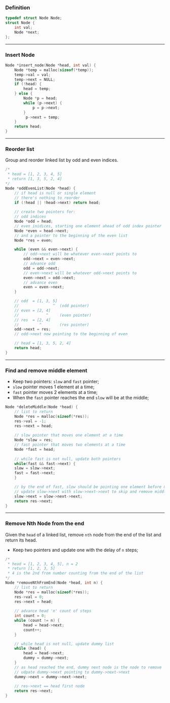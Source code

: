 ### Definition
```c
typedef struct Node Node;
struct Node {
    int val;
    Node *next;
};
```

---
### Insert Node
```c
Node *insert_node(Node *head, int val) {
	Node *temp = malloc(sizeof(*temp));
	temp->val = val;
	temp->next = NULL;
	if (!head) {
		head = temp;
	} else {
		Node *p = head;
		while (p->next) {
			p = p->next;
		}
		 p->next = temp;
	}
	return head;
}
```

---
### Reorder list
Group and reorder linked list by odd and even indices. 
```c
/*
 * head = [1, 2, 3, 4, 5]
 * return [1, 3, 5, 2, 4]
*/
Node *oddEvenList(Node *head) {
    // if head is null or single element
    // there's nothing to reorder
	if (!head || !head->next) return head;
    
    // create two pointers for:
    // odd indices
	Node *odd = head;
    // even inidices, starting one element ahead of odd index pointer
	Node *even = head->next;
    // and a pointer to the beginning of the even list
	Node *res = even;

	while (even && even->next) {
        // odd->next will be whatever even->next points to
		odd->next = even->next;
        // advance odd
		odd = odd->next;
        // even->next will be whatever odd->next points to
		even->next = odd->next;
        // advance even
		even = even->next;
	}

    // odd  = [1, 3, 5]
    //               ^  (odd pointer)
    // even = [2, 4]
    //            ^     (even pointer)
    // res  = [2, 4]
    //         ^        (res pointer)
	odd->next = res;
    // odd->next now pointing to the beginning of even

    // head = [1, 3, 5, 2, 4]
	return head;
}
```

---
### Find and remove middle element
- Keep two pointers: `slow` and `fast` pointer;
- `slow` pointer moves 1 element at a time;
- `fast` pointer moves 2 elements at a time;
- When the `fast` pointer reaches the end `slow` will be at the middle;
```c
Node *deleteMiddle(Node *head) {
    // list to return 
    Node *res = malloc(sizeof(*res));
    res->val = -1;
    res->next = head;
    
    // slow pointer that moves one element at a time
    Node *slow = res;
    // fast pointer that moves two elements at a time
    Node *fast = head;
    
    // while fast is not null, update both pointers
    while(fast && fast->next) {
    slow = slow->next;
    fast = fast->next;
    }

    // by the end of fast, slow should be pointing one element before middle
    // update slow->next with slow->next->next to skip and remove middle
    slow->next = slow->next->next;
    return res->next;
}
```

---
### Remove Nth Node from the end
Given the `head` of a linked list, remove `nth` node from the end of the list and return its head.

- Keep two pointers and update one with the delay of `n` steps;
```c
/*
 * head = [1, 2, 3, 4, 5], n = 2
 * return [1, 2, 3, 5]
 * 4 is the 2nd from number counting from the end of the list
*/
Node *removeNthFromEnd(Node *head, int n) {
    // list to return
	Node *res = malloc(sizeof(*res));
	res->val = 0; 
	res->next = head;
	
    // advance head 'n' count of steps
	int count = 0;
	while (count != n) {
	    head = head->next;
	    count++;
	}

    // while head is not null, update dummy list
	while (head) {
	    head = head->next;
	    dummy = dummy->next;
	}
    // as head reached the end, dummy next node is the node to remove
    // udpate dummy->next pointing to dummy->next->next 
	dummy->next = dummy->next->next;
	
    // res->next == head first node
	return res->next;
}
```